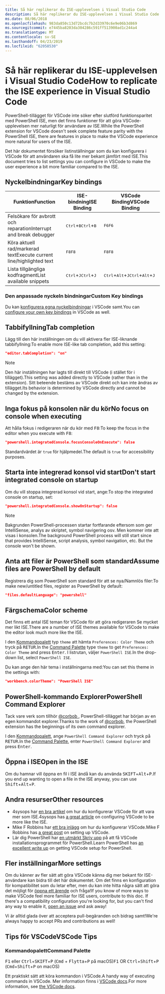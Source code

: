 ```yaml
---
title: Så här replikerar du ISE-upplevelsen i Visual Studio Code
description: Så här replikerar du ISE-upplevelsen i Visual Studio Code
ms.date: 08/06/2018
ms.openlocfilehash: 983da850c13d72bcdc7b2d33970c6e9e06b3d869
ms.sourcegitcommit: e7445ba8203da304286c591ff513900ad1c244a4
ms.translationtype: MT
ms.contentlocale: sv-SE
ms.lasthandoff: 04/23/2019
ms.locfileid: "62058530"
---
```

# <a name="how-to-replicate-the-ise-experience-in-visual-studio-code"></a><span data-ttu-id="ed52d-103">Så här replikerar du ISE-upplevelsen i Visual Studio Code</span><span class="sxs-lookup"><span data-stu-id="ed52d-103">How to replicate the ISE experience in Visual Studio Code</span></span>

<span data-ttu-id="ed52d-104">PowerShell-tillägget för VSCode inte söker efter slutförd funktionsparitet med PowerShell ISE, men det finns funktioner för att göra VSCode-upplevelsen mer naturligt för användare av ISE.</span><span class="sxs-lookup"><span data-stu-id="ed52d-104">While the PowerShell extension for VSCode doesn't seek complete feature parity with the PowerShell ISE, there are features in place to make the VSCode experience more natural for users of the ISE.</span></span>

<span data-ttu-id="ed52d-105">Det här dokumentet försöker listinställningar som du kan konfigurera i VSCode för att användaren ska få lite mer bekant jämfört med ISE.</span><span class="sxs-lookup"><span data-stu-id="ed52d-105">This document tries to list settings you can configure in VSCode to make the user experience a bit more familiar compared to the ISE.</span></span>

## <a name="key-bindings"></a><span data-ttu-id="ed52d-106">Nyckelbindningar</span><span class="sxs-lookup"><span data-stu-id="ed52d-106">Key bindings</span></span>

| <span data-ttu-id="ed52d-107">Funktion</span><span class="sxs-lookup"><span data-stu-id="ed52d-107">Function</span></span>                              | <span data-ttu-id="ed52d-108">ISE-bindning</span><span class="sxs-lookup"><span data-stu-id="ed52d-108">ISE Binding</span></span>                  | <span data-ttu-id="ed52d-109">VSCode Binding</span><span class="sxs-lookup"><span data-stu-id="ed52d-109">VSCode Binding</span></span>                              |
| ----------------                      | -----------                  | --------------                              |
| <span data-ttu-id="ed52d-110">Felsökare för avbrott och reparation</span><span class="sxs-lookup"><span data-stu-id="ed52d-110">Interrupt and break debugger</span></span>          | <span data-ttu-id="ed52d-111"><kbd>Ctrl</kbd>+<kbd>B</kbd></span><span class="sxs-lookup"><span data-stu-id="ed52d-111"><kbd>Ctrl</kbd>+<kbd>B</kbd></span></span> | <span data-ttu-id="ed52d-112"><kbd>F6</kbd></span><span class="sxs-lookup"><span data-stu-id="ed52d-112"><kbd>F6</kbd></span></span>                               |
| <span data-ttu-id="ed52d-113">Köra aktuell rad/markerad text</span><span class="sxs-lookup"><span data-stu-id="ed52d-113">Execute current line/highlighted text</span></span> | <span data-ttu-id="ed52d-114"><kbd>F8</kbd></span><span class="sxs-lookup"><span data-stu-id="ed52d-114"><kbd>F8</kbd></span></span>                | <span data-ttu-id="ed52d-115"><kbd>F8</kbd></span><span class="sxs-lookup"><span data-stu-id="ed52d-115"><kbd>F8</kbd></span></span>                               |
| <span data-ttu-id="ed52d-116">Lista tillgängliga kodfragment</span><span class="sxs-lookup"><span data-stu-id="ed52d-116">List available snippets</span></span>               | <span data-ttu-id="ed52d-117"><kbd>Ctrl</kbd>+<kbd>J</kbd></span><span class="sxs-lookup"><span data-stu-id="ed52d-117"><kbd>Ctrl</kbd>+<kbd>J</kbd></span></span> | <span data-ttu-id="ed52d-118"><kbd>Ctrl</kbd>+<kbd>Alt</kbd>+<kbd>J</kbd></span><span class="sxs-lookup"><span data-stu-id="ed52d-118"><kbd>Ctrl</kbd>+<kbd>Alt</kbd>+<kbd>J</kbd></span></span> |

### <a name="custom-key-bindings"></a><span data-ttu-id="ed52d-119">Den anpassade nyckeln bindningar</span><span class="sxs-lookup"><span data-stu-id="ed52d-119">Custom Key bindings</span></span>

<span data-ttu-id="ed52d-120">Du kan [konfigurera egna nyckelbindningar](https://code.visualstudio.com/docs/getstarted/keybindings#_custom-keybindings-for-refactorings) i VSCode samt.</span><span class="sxs-lookup"><span data-stu-id="ed52d-120">You can [configure your own key bindings](https://code.visualstudio.com/docs/getstarted/keybindings#_custom-keybindings-for-refactorings) in VSCode as well.</span></span>

## <a name="tab-completion"></a><span data-ttu-id="ed52d-121">Tabbifyllning</span><span class="sxs-lookup"><span data-stu-id="ed52d-121">Tab completion</span></span>

<span data-ttu-id="ed52d-122">Lägg till den här inställningen om du vill aktivera fler ISE-liknande tabbifyllning:</span><span class="sxs-lookup"><span data-stu-id="ed52d-122">To enable more ISE-like tab completion, add this setting:</span></span>

```json
"editor.tabCompletion": "on"
```

> [!NOTE]
> <span data-ttu-id="ed52d-123">Den här inställningen har lagts till direkt till VSCode (i stället för i tillägget).</span><span class="sxs-lookup"><span data-stu-id="ed52d-123">This setting was added directly to VSCode (rather than in the extension).</span></span> <span data-ttu-id="ed52d-124">Sitt beteende bestäms av VSCode direkt och kan inte ändras av tillägget.</span><span class="sxs-lookup"><span data-stu-id="ed52d-124">Its behavior is determined by VSCode directly and cannot be changed by the extension.</span></span>

## <a name="no-focus-on-console-when-executing"></a><span data-ttu-id="ed52d-125">Inga fokus på konsolen när du kör</span><span class="sxs-lookup"><span data-stu-id="ed52d-125">No focus on console when executing</span></span>

<span data-ttu-id="ed52d-126">Att hålla fokus i redigeraren när du kör med <kbd>F8</kbd>:</span><span class="sxs-lookup"><span data-stu-id="ed52d-126">To keep the focus in the editor when you execute with <kbd>F8</kbd>:</span></span>

```json
"powershell.integratedConsole.focusConsoleOnExecute": false
```

<span data-ttu-id="ed52d-127">Standardvärdet är `true` för hjälpmedel.</span><span class="sxs-lookup"><span data-stu-id="ed52d-127">The default is `true` for accessibility purposes.</span></span>

## <a name="dont-start-integrated-console-on-startup"></a><span data-ttu-id="ed52d-128">Starta inte integrerad konsol vid start</span><span class="sxs-lookup"><span data-stu-id="ed52d-128">Don't start integrated console on startup</span></span>

<span data-ttu-id="ed52d-129">Om du vill stoppa integrerad konsol vid start, ange:</span><span class="sxs-lookup"><span data-stu-id="ed52d-129">To stop the integrated console on startup, set:</span></span>

```json
"powershell.integratedConsole.showOnStartup": false
```

> [!NOTE]
> <span data-ttu-id="ed52d-130">Bakgrunden PowerShell-processen startar fortfarande eftersom som ger IntelliSense, analys av skriptet, symbol navigering osv. Men kommer inte att visas i konsolen.</span><span class="sxs-lookup"><span data-stu-id="ed52d-130">The background PowerShell process will still start since that provides IntelliSense, script analysis, symbol navigation, etc. But the console won't be shown.</span></span>

## <a name="assume-files-are-powershell-by-default"></a><span data-ttu-id="ed52d-131">Anta att filer är PowerShell som standard</span><span class="sxs-lookup"><span data-stu-id="ed52d-131">Assume files are PowerShell by default</span></span>

<span data-ttu-id="ed52d-132">Registrera dig som PowerShell som standard för att se nya/Namnlös filer:</span><span class="sxs-lookup"><span data-stu-id="ed52d-132">To make new/untitled files, register as PowerShell by default:</span></span>

```json
"files.defaultLanguage": "powershell"
```

## <a name="color-scheme"></a><span data-ttu-id="ed52d-133">Färgschema</span><span class="sxs-lookup"><span data-stu-id="ed52d-133">Color scheme</span></span>

<span data-ttu-id="ed52d-134">Det finns ett antal ISE teman för VSCode för att göra redigeraren Se mycket mer likt ISE.</span><span class="sxs-lookup"><span data-stu-id="ed52d-134">There are a number of ISE themes available for VSCode to make the editor look much more like the ISE.</span></span>

<span data-ttu-id="ed52d-135">I den [Kommandopalett] typ `theme` att hämta `Preferences: Color Theme` och tryck på <kbd>RETUR</kbd>.</span><span class="sxs-lookup"><span data-stu-id="ed52d-135">In the [Command Palette] type `theme` to get `Preferences: Color Theme` and press <kbd>Enter</kbd>.</span></span>
<span data-ttu-id="ed52d-136">I listrutan, väljer `PowerShell ISE`.</span><span class="sxs-lookup"><span data-stu-id="ed52d-136">In the drop-down list, select `PowerShell ISE`.</span></span>

<span data-ttu-id="ed52d-137">Du kan ange den här tema i inställningarna med:</span><span class="sxs-lookup"><span data-stu-id="ed52d-137">You can set this theme in the settings with:</span></span>

```json
"workbench.colorTheme": "PowerShell ISE"
```

## <a name="powershell-command-explorer"></a><span data-ttu-id="ed52d-138">PowerShell-kommando Explorer</span><span class="sxs-lookup"><span data-stu-id="ed52d-138">PowerShell Command Explorer</span></span>

<span data-ttu-id="ed52d-139">Tack vare verk som tillhör [ @corbob ](https://github.com/corbob), PowerShell-tillägget har början av en egen kommandot explorer.</span><span class="sxs-lookup"><span data-stu-id="ed52d-139">Thanks to the work of [@corbob](https://github.com/corbob), the PowerShell extension has the beginnings of its own command explorer.</span></span>

<span data-ttu-id="ed52d-140">I den [Kommandopalett], ange `PowerShell Command Explorer` och tryck på <kbd>RETUR</kbd>.</span><span class="sxs-lookup"><span data-stu-id="ed52d-140">In the [Command Palette], enter `PowerShell Command Explorer` and press <kbd>Enter</kbd>.</span></span>

## <a name="open-in-the-ise"></a><span data-ttu-id="ed52d-141">Öppna i ISE</span><span class="sxs-lookup"><span data-stu-id="ed52d-141">Open in the ISE</span></span>

<span data-ttu-id="ed52d-142">Om du hamnar vill öppna en fil i ISE ändå kan du använda <kbd>SKIFT</kbd>+<kbd>Alt</kbd>+<kbd>P</kbd>.</span><span class="sxs-lookup"><span data-stu-id="ed52d-142">If you end up wanting to open a file in the ISE anyway, you can use <kbd>Shift</kbd>+<kbd>Alt</kbd>+<kbd>P</kbd>.</span></span>

## <a name="other-resources"></a><span data-ttu-id="ed52d-143">Andra resurser</span><span class="sxs-lookup"><span data-stu-id="ed52d-143">Other resources</span></span>

- <span data-ttu-id="ed52d-144">4sysops har [en bra artikel](https://4sysops.com/archives/make-visual-studio-code-look-and-behave-like-powershell-ise/) om hur du konfigurerar VSCode för att vara mer som ISE.</span><span class="sxs-lookup"><span data-stu-id="ed52d-144">4sysops has [a great article](https://4sysops.com/archives/make-visual-studio-code-look-and-behave-like-powershell-ise/) on configuring VSCode to be more like the ISE.</span></span>
- <span data-ttu-id="ed52d-145">Mike F Robbins har [ett bra inlägg](https://mikefrobbins.com/2017/08/24/how-to-install-visual-studio-code-and-configure-it-as-a-replacement-for-the-powershell-ise/) om hur du konfigurerar VSCode.</span><span class="sxs-lookup"><span data-stu-id="ed52d-145">Mike F Robbins has [a great post](https://mikefrobbins.com/2017/08/24/how-to-install-visual-studio-code-and-configure-it-as-a-replacement-for-the-powershell-ise/) on setting up VSCode.</span></span>
- <span data-ttu-id="ed52d-146">Lär dig PowerShell har [en utmärkt Skriv upp](https://www.learnpwsh.com/setup-vs-code-for-powershell/) på att få VSCode installationsprogrammet för PowerShell.</span><span class="sxs-lookup"><span data-stu-id="ed52d-146">Learn PowerShell has [an excellent write up](https://www.learnpwsh.com/setup-vs-code-for-powershell/) on getting VSCode setup for PowerShell.</span></span>

## <a name="more-settings"></a><span data-ttu-id="ed52d-147">Fler inställningar</span><span class="sxs-lookup"><span data-stu-id="ed52d-147">More settings</span></span>

<span data-ttu-id="ed52d-148">Om du känner av fler sätt att göra VSCode känna dig mer bekant för ISE-användare kan bidra till det här dokumentet. Om det finns en konfiguration för kompatibilitet som du letar efter, men du kan inte hitta några sätt att göra det möjligt för [öppna ett ärende](https://github.com/PowerShell/vscode-powershell/issues/new/choose) och fråga!</span><span class="sxs-lookup"><span data-stu-id="ed52d-148">If you know of more ways to make VSCode feel more familiar for ISE users, contribute to this doc. If there's a compatibility configuration you're looking for, but you can't find any way to enable it, [open an issue](https://github.com/PowerShell/vscode-powershell/issues/new/choose) and ask away!</span></span>

<span data-ttu-id="ed52d-149">Vi är alltid glada över att acceptera pull-begäranden och bidrag samt!</span><span class="sxs-lookup"><span data-stu-id="ed52d-149">We're always happy to accept PRs and contributions as well!</span></span>

## <a name="vscode-tips"></a><span data-ttu-id="ed52d-150">Tips för VSCode</span><span class="sxs-lookup"><span data-stu-id="ed52d-150">VSCode Tips</span></span>

### <a name="command-palette"></a><span data-ttu-id="ed52d-151">Kommandopalett</span><span class="sxs-lookup"><span data-stu-id="ed52d-151">Command Palette</span></span>

<span data-ttu-id="ed52d-152"><kbd>F1</kbd> eller <kbd>Ctrl</kbd>+<kbd>SKIFT</kbd>+<kbd>P</kbd> (<kbd>Cmd</kbd> + <kbd> Flytta</kbd>+<kbd>P</kbd> på macOS)</span><span class="sxs-lookup"><span data-stu-id="ed52d-152"><kbd>F1</kbd> OR <kbd>Ctrl</kbd>+<kbd>Shift</kbd>+<kbd>P</kbd> (<kbd>Cmd</kbd>+<kbd>Shift</kbd>+<kbd>P</kbd> on macOS)</span></span>

<span data-ttu-id="ed52d-153">Ett praktiskt sätt att köra kommandon i VSCode.</span><span class="sxs-lookup"><span data-stu-id="ed52d-153">A handy way of executing commands in VSCode.</span></span>
<span data-ttu-id="ed52d-154">Mer information finns i [VSCode docs](https://code.visualstudio.com/docs/getstarted/userinterface#_command-palette).</span><span class="sxs-lookup"><span data-stu-id="ed52d-154">For more information, see [the VSCode docs](https://code.visualstudio.com/docs/getstarted/userinterface#_command-palette).</span></span>

[Kommandopalett]: #command-palette
[Command Palette]: #command-palette
